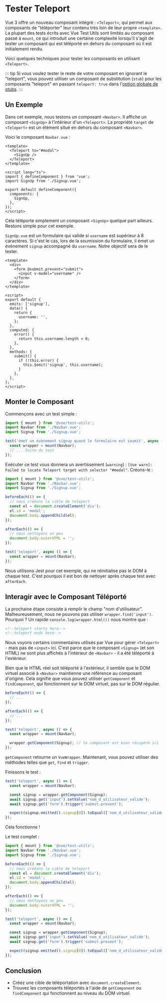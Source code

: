 # Tester Teleport

Vue 3 offre un nouveau composant intégré&nbsp;: `<Teleport>`, qui permet aux composants de "téléporter" leur contenu très loin de leur propre `<template>`. La plupart des tests écrits avec Vue Test Utils sont limités au composant passé à `mount`, ce qui introduit une certaine complexité lorsqu'il s'agit de tester un composant qui est téléporté en dehors du composant où il est initialement rendu.

Voici quelques techniques pour tester les composants en utilisant `<Teleport>`.

::: tip
Si vous voulez tester le reste de votre composant en ignorant le "teleport", vous pouvez utiliser un composant de substitution (`stub`) pour les composants "teleport" en passant `teleport: true` dans l'[option globale de stubs](../../api/#global-stubs).
:::

## Un Exemple

Dans cet exemple, nous testons un composant `<Navbar>`. Il affiche un composant `<SignUp>` à l'intérieur d'un `<Teleport>`. La propriété `target` de `<Teleport>` est un élément situé en dehors du composant `<Navbar>`.

Voici le composant `Navbar.vue`&nbsp;:

```vue
<template>
  <Teleport to="#modal">
    <SignUp />
  </Teleport>
</template>

<script lang="ts">
import { defineComponent } from 'vue';
import SignUp from './Signup.vue';

export default defineComponent({
  components: {
    SignUp,
  },
});
</script>
```

Cela téléporte simplement un composant `<SignUp>` quelque part ailleurs. Restons simple pour cet exemple.

`SignUp.vue` est un formulaire qui valide si `username` est supérieur à 8 caractères. Si c'est le cas, lors de la soumission du formulaire, il émet un événement `signup` accompagné du `username`. Notre objectif sera de le tester.

```vue
<template>
  <div>
    <form @submit.prevent="submit">
      <input v-model="username" />
    </form>
  </div>
</template>

<script>
export default {
  emits: ['signup'],
  data() {
    return {
      username: '',
    };
  },
  computed: {
    error() {
      return this.username.length < 8;
    },
  },
  methods: {
    submit() {
      if (!this.error) {
        this.$emit('signup', this.username);
      }
    },
  },
};
</script>
```

## Monter le Composant

Commençons avec un test simple&nbsp;:

```ts
import { mount } from '@vue/test-utils';
import Navbar from './Navbar.vue';
import Signup from './Signup.vue';

test('émet un évènement signup quand le formulaire est soumit', async () => {
  const wrapper = mount(Navbar);
  // ... Suite du test
});
```

Exécuter ce test vous donnera un avertissement (`warning`)&nbsp;: `[Vue warn]: Failed to locate Teleport target with selector "#modal"`. Créons-le&nbsp;:

```ts {5-15}
import { mount } from '@vue/test-utils';
import Navbar from './Navbar.vue';
import Signup from './Signup.vue';

beforeEach(() => {
  // nous crééons la cible de teleport
  const el = document.createElement('div');
  el.id = 'modal';
  document.body.appendChild(el);
});

afterEach(() => {
  // nous nettoyons un peu
  document.body.outerHTML = '';
});

test('teleport', async () => {
  const wrapper = mount(Navbar);
});
```

Nous utilisons Jest pour cet exemple, qui ne réinitialise pas le DOM à chaque test. C'est pourquoi il est bon de nettoyer après chaque test avec `afterEach`.

## Interagir avec le Composant Téléporté

La prochaine étape consiste à remplir le champ "nom d'utilisateur". Malheureusement, nous ne pouvons pas utiliser `wrapper.find('input')`. Pourquoi&nbsp;? Un rapide `console.log(wrapper.html())` nous montre que&nbsp;:

```html
<!--teleport starts here-->
<!--teleport ends here-->
```

Nous voyons certains commentaires utilisés par Vue pour gérer `<Teleport>` - mais pas de `<input>` ici. C'est parce que le composant `<Signup>` (et son HTML) ne sont plus affichés à l'intérieur de `<Navbar>` - il a été téléporté à l'extérieur.

Bien que le HTML réel soit téléporté à l'extérieur, il semble que le DOM virtuel associé à `<Navbar>` maintienne une référence au composant d'origine. Cela signifie que vous pouvez utiliser `getComponent` et `findComponent`, qui fonctionnent sur le DOM virtuel, pas sur le DOM régulier.

```ts {12}
beforeEach(() => {
  // ...
});

afterEach(() => {
  // ...
});

test('teleport', async () => {
  const wrapper = mount(Navbar);

  wrapper.getComponent(Signup); // le composant est bien récupéré ici !
});
```

`getComponent` retourne un `VueWrapper`. Maintenant, vous pouvez utiliser des méthodes telles que `get`, `find` et `trigger`.

Finissons le test&nbsp;:

```ts {4-8}
test('teleport', async () => {
  const wrapper = mount(Navbar);

  const signup = wrapper.getComponent(Signup);
  await signup.get('input').setValue('nom_d_utilisateur_valide');
  await signup.get('form').trigger('submit.prevent');

  expect(signup.emitted().signup[0]).toEqual(['nom_d_utilisateur_valide']);
});
```

Cela fonctionne&nbsp;!

Le test complet&nbsp;:

```ts
import { mount } from '@vue/test-utils';
import Navbar from './Navbar.vue';
import Signup from './Signup.vue';

beforeEach(() => {
  // nous crééons la cible de teleport
  const el = document.createElement('div');
  el.id = 'modal';
  document.body.appendChild(el);
});

afterEach(() => {
  // nous nettoyons un peu
  document.body.outerHTML = '';
});

test('teleport', async () => {
  const wrapper = mount(Navbar);

  const signup = wrapper.getComponent(Signup);
  await signup.get('input').setValue('nom_d_utilisateur_valide');
  await signup.get('form').trigger('submit.prevent');

  expect(signup.emitted().signup[0]).toEqual(['nom_d_utilisateur_valide']);
});
```

## Conclusion

- Créez une cible de téléportation avec `document.createElement`.
- Trouvez les composants téléportés à l'aide de `getComponent` ou `findComponent` qui fonctionnent au niveau du DOM virtuel.
